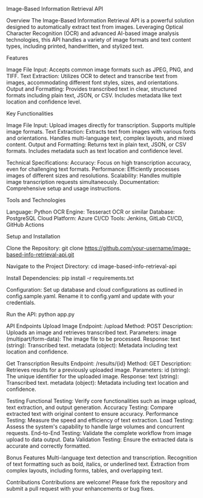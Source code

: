 Image-Based Information Retrieval API

Overview
The Image-Based Information Retrieval API is a powerful solution designed to automatically extract text from images. Leveraging Optical Character Recognition (OCR) and advanced AI-based image analysis technologies, this API handles a variety of image formats and text content types, including printed, handwritten, and stylized text.

Features

Image File Input: Accepts common image formats such as JPEG, PNG, and TIFF.
Text Extraction: Utilizes OCR to detect and transcribe text from images, accommodating different font styles, sizes, and orientations.
Output and Formatting: Provides transcribed text in clear, structured formats including plain text, JSON, or CSV. Includes metadata like text location and confidence level.

Key Functionalities

Image File Input:
Upload images directly for transcription.
Supports multiple image formats.
Text Extraction:
Extracts text from images with various fonts and orientations.
Handles multi-language text, complex layouts, and mixed content.
Output and Formatting:
Returns text in plain text, JSON, or CSV formats.
Includes metadata such as text location and confidence level.

Technical Specifications:
Accuracy: Focus on high transcription accuracy, even for challenging text formats.
Performance: Efficiently processes images of different sizes and resolutions.
Scalability: Handles multiple image transcription requests simultaneously.
Documentation: Comprehensive setup and usage instructions.

Tools and Technologies

Language: Python
OCR Engine: Tesseract OCR or similar
Database: PostgreSQL
Cloud Platform: Azure
CI/CD Tools: Jenkins, GitLab CI/CD, GitHub Actions

Setup and Installation

Clone the Repository:
git clone https://github.com/your-username/image-based-info-retrieval-api.git

Navigate to the Project Directory:
cd image-based-info-retrieval-api

Install Dependencies:
pip install -r requirements.txt

Configuration:
Set up database and cloud configurations as outlined in config.sample.yaml. Rename it to config.yaml and update with your credentials.

Run the API:
python app.py

API Endpoints
Upload Image
Endpoint: /upload
Method: POST
Description: Uploads an image and retrieves transcribed text.
Parameters:
image (multipart/form-data): The image file to be processed.
Response:
text (string): Transcribed text.
metadata (object): Metadata including text location and confidence.

Get Transcription Results
Endpoint: /results/{id}
Method: GET
Description: Retrieves results for a previously uploaded image.
Parameters:
id (string): The unique identifier for the uploaded image.
Response:
text (string): Transcribed text.
metadata (object): Metadata including text location and confidence.

Testing
Functional Testing: Verify core functionalities such as image upload, text extraction, and output generation.
Accuracy Testing: Compare extracted text with original content to ensure accuracy.
Performance Testing: Measure the speed and efficiency of text extraction.
Load Testing: Assess the system's capability to handle large volumes and concurrent requests.
End-to-End Testing: Validate the complete workflow from image upload to data output.
Data Validation Testing: Ensure the extracted data is accurate and correctly formatted.

Bonus Features
Multi-language text detection and transcription.
Recognition of text formatting such as bold, italics, or underlined text.
Extraction from complex layouts, including forms, tables, and overlapping text.

Contributions
Contributions are welcome! Please fork the repository and submit a pull request with your enhancements or bug fixes.
